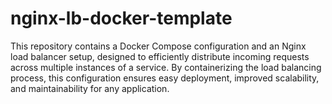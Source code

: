 # nginx-lb-docker-template
This repository contains a Docker Compose configuration and an Nginx load balancer setup, designed to efficiently distribute incoming requests across multiple instances of a service. By containerizing the load balancing process, this configuration ensures easy deployment, improved scalability, and maintainability for any application.
